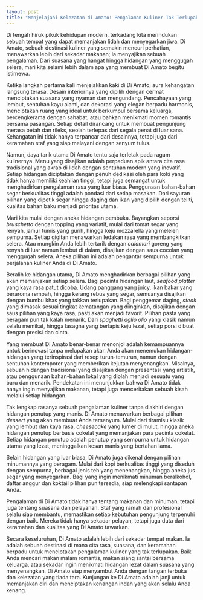 ```yaml
---
layout: post
title: "Menjelajahi Kelezatan di Amato: Pengalaman Kuliner Tak Terlupakan"
---
```


Di tengah hiruk pikuk kehidupan modern, terkadang kita merindukan sebuah tempat yang dapat memanjakan lidah dan menyegarkan jiwa. Di Amato, sebuah destinasi kuliner yang semakin mencuri perhatian, menawarkan lebih dari sekadar makanan; ia menyajikan sebuah pengalaman. Dari suasana yang hangat hingga hidangan yang menggugah selera, mari kita selami lebih dalam apa yang membuat Di Amato begitu istimewa.

Ketika langkah pertama kali menjejakkan kaki di Di Amato, aura kehangatan langsung terasa. Desain interiornya yang dipilih dengan cermat menciptakan suasana yang nyaman dan mengundang. Pencahayaan yang lembut, sentuhan kayu alami, dan dekorasi yang elegan berpadu harmonis, menciptakan ruang yang ideal untuk berkumpul bersama keluarga, bercengkerama dengan sahabat, atau bahkan menikmati momen romantis bersama pasangan. Setiap detail dirancang untuk membuat pengunjung merasa betah dan rileks, seolah terlepas dari segala penat di luar sana. Kehangatan ini tidak hanya terpancar dari desainnya, tetapi juga dari keramahan staf yang siap melayani dengan senyum tulus.

Namun, daya tarik utama Di Amato tentu saja terletak pada ragam kulinernya. Menu yang disajikan adalah perpaduan apik antara cita rasa tradisional yang akrab di lidah dengan sentuhan modern yang inovatif. Setiap hidangan diciptakan dengan penuh dedikasi oleh para koki yang tidak hanya memiliki keahlian tinggi, tetapi juga semangat untuk menghadirkan pengalaman rasa yang luar biasa. Penggunaan bahan-bahan segar berkualitas tinggi adalah pondasi dari setiap masakan. Dari sayuran pilihan yang dipetik segar hingga daging dan ikan yang dipilih dengan teliti, kualitas bahan baku menjadi prioritas utama.

Mari kita mulai dengan aneka hidangan pembuka. Bayangkan seporsi *bruschetta* dengan topping yang variatif, mulai dari tomat segar yang renyah, jamur tumis yang gurih, hingga keju mozzarella yang meleleh sempurna. Setiap gigitan menawarkan ledakan rasa yang membangkitkan selera. Atau mungkin Anda lebih tertarik dengan *calamari* goreng yang renyah di luar namun lembut di dalam, disajikan dengan saus cocolan yang menggugah selera. Aneka pilihan ini adalah pengantar sempurna untuk perjalanan kuliner Anda di Di Amato.

Beralih ke hidangan utama, Di Amato menghadirkan berbagai pilihan yang akan memanjakan setiap selera. Bagi pecinta hidangan laut, *seafood platter* yang kaya rasa patut dicoba. Udang panggang yang juicy, ikan bakar yang beraroma rempah, hingga kerang rebus yang segar, semuanya disajikan dengan bumbu khas yang takkan terlupakan. Bagi penggemar daging, *steak* yang dimasak sesuai tingkat kematangan yang diinginkan, disajikan dengan saus pilihan yang kaya rasa, pasti akan menjadi favorit. Pilihan pasta yang beragam pun tak kalah menarik. Dari *spaghetti aglio olio* yang klasik namun selalu memikat, hingga lasagna yang berlapis keju lezat, setiap porsi dibuat dengan presisi dan cinta.

Yang membuat Di Amato benar-benar menonjol adalah kemampuannya untuk berinovasi tanpa melupakan akar. Anda akan menemukan hidangan-hidangan yang terinspirasi dari resep turun-temurun, namun dengan sentuhan kontemporer yang memberikan kejutan menyenangkan. Misalnya, sebuah hidangan tradisional yang disajikan dengan presentasi yang artistik, atau penggunaan bahan-bahan lokal yang diolah menjadi sesuatu yang baru dan menarik. Pendekatan ini menunjukkan bahwa Di Amato tidak hanya ingin menyajikan makanan, tetapi juga menceritakan sebuah kisah melalui setiap hidangan.

Tak lengkap rasanya sebuah pengalaman kuliner tanpa diakhiri dengan hidangan penutup yang manis. Di Amato menawarkan berbagai pilihan *dessert* yang akan membuat Anda tersenyum. Mulai dari tiramisu klasik yang lembut dan kaya rasa, *cheesecake* yang lumer di mulut, hingga aneka hidangan penutup berbasis cokelat yang memanjakan para pecinta cokelat. Setiap hidangan penutup adalah penutup yang sempurna untuk hidangan utama yang lezat, meninggalkan kesan manis yang bertahan lama.

Selain hidangan yang luar biasa, Di Amato juga dikenal dengan pilihan minumannya yang beragam. Mulai dari kopi berkualitas tinggi yang diseduh dengan sempurna, berbagai jenis teh yang menenangkan, hingga aneka jus segar yang menyegarkan. Bagi yang ingin menikmati minuman beralkohol, daftar anggur dan koktail pilihan pun tersedia, siap melengkapi santapan Anda.

Pengalaman di Di Amato tidak hanya tentang makanan dan minuman, tetapi juga tentang suasana dan pelayanan. Staf yang ramah dan profesional selalu siap membantu, memastikan setiap kebutuhan pengunjung terpenuhi dengan baik. Mereka tidak hanya sekadar pelayan, tetapi juga duta dari keramahan dan kualitas yang Di Amato tawarkan.

Secara keseluruhan, Di Amato adalah lebih dari sekadar tempat makan. Ia adalah sebuah destinasi di mana cita rasa, suasana, dan keramahan berpadu untuk menciptakan pengalaman kuliner yang tak terlupakan. Baik Anda mencari makan malam romantis, makan siang santai bersama keluarga, atau sekadar ingin menikmati hidangan lezat dalam suasana yang menyenangkan, Di Amato siap menyambut Anda dengan tangan terbuka dan kelezatan yang tiada tara. Kunjungan ke Di Amato adalah janji untuk memanjakan diri dan menciptakan kenangan indah yang akan selalu Anda kenang.
